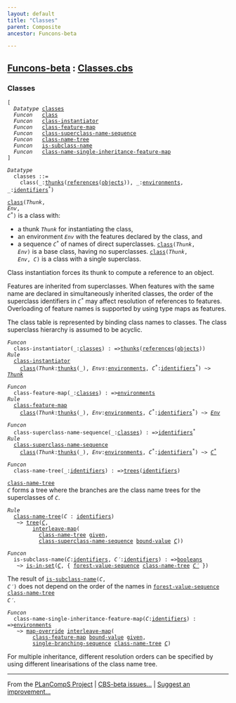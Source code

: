 ```yaml
---
layout: default
title: "Classes"
parent: Composite
ancestor: Funcons-beta

---
```


[Funcons-beta] : [Classes.cbs]
-----------------------------

### Classes

<div class="highlighter-rouge"><pre class="highlight"><code>[
  <i class="keyword">Datatype</i> <span class="name"><a href="#Name_classes">classes</a></span>
  <i class="keyword">Funcon</i>   <span class="name"><a href="#Name_class">class</a></span>
  <i class="keyword">Funcon</i>   <span class="name"><a href="#Name_class-instantiator">class-instantiator</a></span>
  <i class="keyword">Funcon</i>   <span class="name"><a href="#Name_class-feature-map">class-feature-map</a></span>
  <i class="keyword">Funcon</i>   <span class="name"><a href="#Name_class-superclass-name-sequence">class-superclass-name-sequence</a></span>
  <i class="keyword">Funcon</i>   <span class="name"><a href="#Name_class-name-tree">class-name-tree</a></span>
  <i class="keyword">Funcon</i>   <span class="name"><a href="#Name_is-subclass-name">is-subclass-name</a></span>
  <i class="keyword">Funcon</i>   <span class="name"><a href="#Name_class-name-single-inheritance-feature-map">class-name-single-inheritance-feature-map</a></span>
]</code></pre></div>



<div class="highlighter-rouge"><pre class="highlight"><code><i class="keyword">Datatype</i>
  <span class="name"><span id="Name_classes">classes</span></span> ::= 
    <span id="Name_class">class</span>(_:<span class="name"><a href="../../Abstraction/Thunks/index.html#Name_thunks">thunks</a></span>(<span class="name"><a href="../References/index.html#Name_references">references</a></span>(<span class="name"><a href="../Objects/index.html#Name_objects">objects</a></span>)), _:<span class="name"><a href="../../../Computations/Normal/Binding/index.html#Name_environments">environments</a></span>, _:<span class="name"><a href="../../../Computations/Normal/Binding/index.html#Name_identifiers">identifiers</a></span><sup class="sup">*</sup>)</code></pre></div>


  <code><span class="name"><a href="#Name_class">class</a></span>(<i class="var">Thunk</i>, <i class="var">Env</i>, <i class="var">C<sup class="sup">*</sup></i>)</code> is a class with:
  * a thunk <code><i class="var">Thunk</i></code> for instantiating the class,
  * an environment <code><i class="var">Env</i></code> with the features declared by the class, and
  * a sequence <code><i class="var">C<sup class="sup">*</sup></i></code> of names of direct superclasses.
  <code><span class="name"><a href="#Name_class">class</a></span>(<i class="var">Thunk</i>, <i class="var">Env</i>)</code> is a base class, having no superclasses.
  <code><span class="name"><a href="#Name_class">class</a></span>(<i class="var">Thunk</i>, <i class="var">Env</i>, <i class="var">C</i>)</code> is a class with a single superclass.
  
  Class instantiation forces its thunk to compute a reference to an object.

  Features are inherited from superclasses. When features with the same name
  are declared in simultaneously inherited classes, the order of the superclass
  identifiers in <code><i class="var">C<sup class="sup">*</sup></i></code> may affect resolution of references to features. 
  Overloading of feature names is supported by using type maps as features.

  The class table is represented by binding class names to classes. 
  The class superclass hierarchy is assumed to be acyclic.

<div class="highlighter-rouge"><pre class="highlight"><code><i class="keyword">Funcon</i>
  <span class="name"><span id="Name_class-instantiator">class-instantiator</span></span>(_:<span class="name"><a href="#Name_classes">classes</a></span>) : =><span class="name"><a href="../../Abstraction/Thunks/index.html#Name_thunks">thunks</a></span>(<span class="name"><a href="../References/index.html#Name_references">references</a></span>(<span class="name"><a href="../Objects/index.html#Name_objects">objects</a></span>))
<i class="keyword">Rule</i>
  <span class="name"><a href="#Name_class-instantiator">class-instantiator</a></span>
    <span class="name"><a href="#Name_class">class</a></span>(<span id="Variable308_Thunk"><i class="var">Thunk</i></span>:<span class="name"><a href="../../Abstraction/Thunks/index.html#Name_thunks">thunks</a></span>(_), <span id="Variable325_Envs"><i class="var">Envs</i></span>:<span class="name"><a href="../../../Computations/Normal/Binding/index.html#Name_environments">environments</a></span>, <span id="Variable334_C*"><i class="var">C<sup class="sup">*</sup></i></span>:<span class="name"><a href="../../../Computations/Normal/Binding/index.html#Name_identifiers">identifiers</a></span><sup class="sup">*</sup>) ~> <a href="#Variable308_Thunk"><i class="var">Thunk</i></a></code></pre></div>

<div class="highlighter-rouge"><pre class="highlight"><code><i class="keyword">Funcon</i>
  <span class="name"><span id="Name_class-feature-map">class-feature-map</span></span>(_:<span class="name"><a href="#Name_classes">classes</a></span>) : =><span class="name"><a href="../../../Computations/Normal/Binding/index.html#Name_environments">environments</a></span>
<i class="keyword">Rule</i>
  <span class="name"><a href="#Name_class-feature-map">class-feature-map</a></span>
    <span class="name"><a href="#Name_class">class</a></span>(<span id="Variable383_Thunk"><i class="var">Thunk</i></span>:<span class="name"><a href="../../Abstraction/Thunks/index.html#Name_thunks">thunks</a></span>(_), <span id="Variable400_Env"><i class="var">Env</i></span>:<span class="name"><a href="../../../Computations/Normal/Binding/index.html#Name_environments">environments</a></span>, <span id="Variable409_C*"><i class="var">C<sup class="sup">*</sup></i></span>:<span class="name"><a href="../../../Computations/Normal/Binding/index.html#Name_identifiers">identifiers</a></span><sup class="sup">*</sup>) ~> <a href="#Variable400_Env"><i class="var">Env</i></a></code></pre></div>

<div class="highlighter-rouge"><pre class="highlight"><code><i class="keyword">Funcon</i>
  <span class="name"><span id="Name_class-superclass-name-sequence">class-superclass-name-sequence</span></span>(_:<span class="name"><a href="#Name_classes">classes</a></span>) : =><span class="name"><a href="../../../Computations/Normal/Binding/index.html#Name_identifiers">identifiers</a></span><sup class="sup">*</sup>
<i class="keyword">Rule</i>
  <span class="name"><a href="#Name_class-superclass-name-sequence">class-superclass-name-sequence</a></span> 
    <span class="name"><a href="#Name_class">class</a></span>(<span id="Variable460_Thunk"><i class="var">Thunk</i></span>:<span class="name"><a href="../../Abstraction/Thunks/index.html#Name_thunks">thunks</a></span>(_), <span id="Variable477_Env"><i class="var">Env</i></span>:<span class="name"><a href="../../../Computations/Normal/Binding/index.html#Name_environments">environments</a></span>, <span id="Variable486_C*"><i class="var">C<sup class="sup">*</sup></i></span>:<span class="name"><a href="../../../Computations/Normal/Binding/index.html#Name_identifiers">identifiers</a></span><sup class="sup">*</sup>) ~> <a href="#Variable486_C*"><i class="var">C<sup class="sup">*</sup></i></a></code></pre></div>


<div class="highlighter-rouge"><pre class="highlight"><code><i class="keyword">Funcon</i>
  <span class="name"><span id="Name_class-name-tree">class-name-tree</span></span>(_:<span class="name"><a href="../../../Computations/Normal/Binding/index.html#Name_identifiers">identifiers</a></span>) : =><span class="name"><a href="../Trees/index.html#Name_trees">trees</a></span>(<span class="name"><a href="../../../Computations/Normal/Binding/index.html#Name_identifiers">identifiers</a></span>)</code></pre></div>

  <code><span class="name"><a href="#Name_class-name-tree">class-name-tree</a></span> <i class="var">C</i></code> forms a tree where the branches are the class name
  trees for the superclasses of <code><i class="var">C</i></code>.

<div class="highlighter-rouge"><pre class="highlight"><code><i class="keyword">Rule</i>
  <span class="name"><a href="#Name_class-name-tree">class-name-tree</a></span>(<span id="Variable576_C"><i class="var">C</i></span> : <span class="name"><a href="../../../Computations/Normal/Binding/index.html#Name_identifiers">identifiers</a></span>)
   ~> <span class="name"><a href="../Trees/index.html#Name_tree">tree</a></span>(<a href="#Variable576_C"><i class="var">C</i></a>,
        <span class="name"><a href="../../../Computations/Normal/Giving/index.html#Name_interleave-map">interleave-map</a></span>(
          <span class="name"><a href="#Name_class-name-tree">class-name-tree</a></span> <span class="name"><a href="../../../Computations/Normal/Giving/index.html#Name_given">given</a></span>,
          <span class="name"><a href="#Name_class-superclass-name-sequence">class-superclass-name-sequence</a></span> <span class="name"><a href="../../../Computations/Normal/Binding/index.html#Name_bound-value">bound-value</a></span> <a href="#Variable576_C"><i class="var">C</i></a>))</code></pre></div>



<div class="highlighter-rouge"><pre class="highlight"><code><i class="keyword">Funcon</i>
  <span class="name"><span id="Name_is-subclass-name">is-subclass-name</span></span>(<span id="Variable628_C"><i class="var">C</i></span>:<span class="name"><a href="../../../Computations/Normal/Binding/index.html#Name_identifiers">identifiers</a></span>, <span id="Variable638_C'"><i class="var">C&prime;</i></span>:<span class="name"><a href="../../../Computations/Normal/Binding/index.html#Name_identifiers">identifiers</a></span>) : =><span class="name"><a href="../../Primitive/Booleans/index.html#Name_booleans">booleans</a></span>
   ~> <span class="name"><a href="../Sets/index.html#Name_is-in-set">is-in-set</a></span>(<a href="#Variable628_C"><i class="var">C</i></a>, { <span class="name"><a href="../Trees/index.html#Name_forest-value-sequence">forest-value-sequence</a></span> <span class="name"><a href="#Name_class-name-tree">class-name-tree</a></span> <a href="#Variable638_C'"><i class="var">C&prime;</i></a> })</code></pre></div>


  The result of <code><span class="name"><a href="#Name_is-subclass-name">is-subclass-name</a></span>(<i class="var">C</i>, <i class="var">C&prime;</i>)</code> does not depend on the order of
  the names in <code><span class="name"><a href="../Trees/index.html#Name_forest-value-sequence">forest-value-sequence</a></span> <span class="name"><a href="#Name_class-name-tree">class-name-tree</a></span> <i class="var">C&prime;</i></code>. 



<div class="highlighter-rouge"><pre class="highlight"><code><i class="keyword">Funcon</i>
  <span class="name"><span id="Name_class-name-single-inheritance-feature-map">class-name-single-inheritance-feature-map</span></span>(<span id="Variable740_C"><i class="var">C</i></span>:<span class="name"><a href="../../../Computations/Normal/Binding/index.html#Name_identifiers">identifiers</a></span>) : =><span class="name"><a href="../../../Computations/Normal/Binding/index.html#Name_environments">environments</a></span>
   ~> <span class="name"><a href="../Maps/index.html#Name_map-override">map-override</a></span> <span class="name"><a href="../../../Computations/Normal/Giving/index.html#Name_interleave-map">interleave-map</a></span>(
        <span class="name"><a href="#Name_class-feature-map">class-feature-map</a></span> <span class="name"><a href="../../../Computations/Normal/Binding/index.html#Name_bound-value">bound-value</a></span> <span class="name"><a href="../../../Computations/Normal/Giving/index.html#Name_given">given</a></span>,
        <span class="name"><a href="../Trees/index.html#Name_single-branching-sequence">single-branching-sequence</a></span> <span class="name"><a href="#Name_class-name-tree">class-name-tree</a></span> <a href="#Variable740_C"><i class="var">C</i></a>)</code></pre></div>


  For multiple inheritance, different resolution orders can be specified
  by using different linearisations of the class name tree.



____

From the [PLanCompS Project] | [CBS-beta issues...] | [Suggest an improvement...]

[Classes.cbs]: Classes.cbs 
  "CBS SOURCE FILE"
[Funcons-beta]: /CBS-beta/docs/Funcons-beta
  "FUNCONS-BETA"
[Unstable-Funcons-beta]: /CBS-beta/docs/Unstable-Funcons-beta
  "UNSTABLE-FUNCONS-BETA"
[Languages-beta]: /CBS-beta/docs/Languages-beta
  "LANGUAGES-BETA"
[Unstable-Languages-beta]: /CBS-beta/docs/Unstable-Languages-beta
  "UNSTABLE-LANGUAGES-BETA"
[CBS-beta]: /CBS-beta "CBS-BETA"
[PLanCompS Project]: https://plancomps.github.io
  "PROGRAMMING LANGUAGE COMPONENTS AND SPECIFICATIONS PROJECT HOME PAGE"
[CBS-beta issues...]: https://github.com/plancomps/CBS-beta/issues
  "CBS-BETA ISSUE REPORTS ON GITHUB"
[Suggest an improvement...]: mailto:plancomps@gmail.com?Subject=CBS-beta%20-%20comment&Body=Re%3A%20CBS-beta%20specification%20at%20Values/Composite/Classes/Classes.cbs%0A%0AComment/Query/Issue/Suggestion%3A%0A%0A%0ASignature%3A%0A 
  "GENERATE AN EMAIL TEMPLATE"
